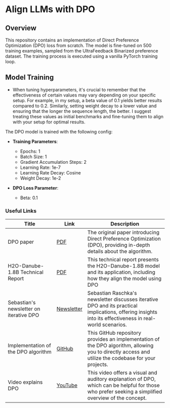# Align LLMs with DPO

## Overview
This repository contains an implementation of Direct Preference Optimization (DPO) loss from scratch. The model is fine-tuned on 500 training examples, sampled from the UltraFeedback Binarized preference dataset. The training process is executed using a vanilla PyTorch training loop.

## Model Training
- When tuning hyperparameters, it's crucial to remember that the effectiveness of certain values may vary depending on your specific setup. For example, in my setup, a beta value of 0.1 yields better results compared to 0.2. Similarly, setting weight decay to a lower value and ensuring that the longer the sequence length, the better. I suggest treating these values as initial benchmarks and fine-tuning them to align with your setup for optimal results.

The DPO model is trained with the following config:
- **Training Parameters**:
  - Epochs: 1
  - Batch Size: 1
  - Gradient Accumulation Steps: 2
  - Learning Rate: 1e-7
  - Learning Rate Decay: Cosine
  - Weight Decay: 1e-2
    
- **DPO Loss Parameter**:
  - Beta: 0.1

### Useful Links

| Title                                       | Link                                                                                     | Description                                                                                                                   |
|---------------------------------------------|------------------------------------------------------------------------------------------|-------------------------------------------------------------------------------------------------------------------------------|
| DPO paper                                   | [PDF](https://arxiv.org/pdf/2305.18290)                                                 | The original paper introducing Direct Preference Optimization (DPO), providing in-depth details about the algorithm.         |
| H2O-Danube-1.8B Technical Report           | [PDF](https://arxiv.org/pdf/2401.16818)                                                 | This technical report presents the H2O-Danube-1.8B model and its application, including how they align the model using DPO |
| Sebastian's newsletter on iterative DPO     | [Newsletter](https://magazine.sebastianraschka.com/p/how-good-are-the-latest-open-llms) | Sebastian Raschka's newsletter discusses iterative DPO and its practical implications, offering insights into its effectiveness in real-world scenarios. |
| Implementation of the DPO algorithm        | [GitHub](https://github.com/eric-mitchell/direct-preference-optimization)               | This GitHub repository provides an implementation of the DPO algorithm, allowing you to directly access and utilize the codebase for your projects. |
| Video explains DPO                         | [YouTube](https://www.youtube.com/watch?v=hvGa5Mba4c8)                                   | This video offers a visual and auditory explanation of DPO, which can be helpful for those who prefer seeking a simplified overview of the concept. |

